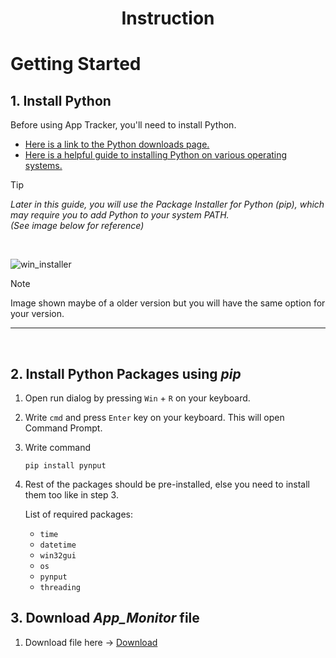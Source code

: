 # <p align="center">**Instruction**</p>
# Getting Started

## 1. Install Python

Before using App Tracker, you'll need to install Python.  
- [Here is a link to the Python downloads page.](https://www.python.org/downloads)  
- [Here is a helpful guide to installing Python on various operating systems.](https://wiki.python.org/moin/BeginnersGuide/Download)
> [!TIP]
> *Later in this guide, you will use the Package Installer for Python (pip), which may require you to add Python to your system PATH.<br/>(See image below for reference)*
<br/>

![win_installer](https://github.com/user-attachments/assets/f49fde3b-f940-41d5-a1ee-4fdad125a611)<br/>
> [!NOTE]
> Image shown maybe of a older version but you will have the same option for your version.

___
<br>

## 2. Install Python Packages using *pip*

  1. Open run dialog by pressing `Win` + `R` on your keyboard.
  2. Write `cmd` and press `Enter` key on your keyboard. This will open Command Prompt.
  3. Write command
     ```
     pip install pynput
     ```
  5. Rest of the packages should be pre-installed, else you need to install them too like in step 3.
     
     List of required packages:
       - `time`
       - `datetime`
       - `win32gui`
       - `os`
       - `pynput`
       - `threading`
## 3. Download *App_Monitor* file
  
  1. Download file here -> <a href='https://github.com/aneeshshukla/app_monitor/blob/main/app_tracker%20(no%20console%20app).pyw' download>Download</a>
  
